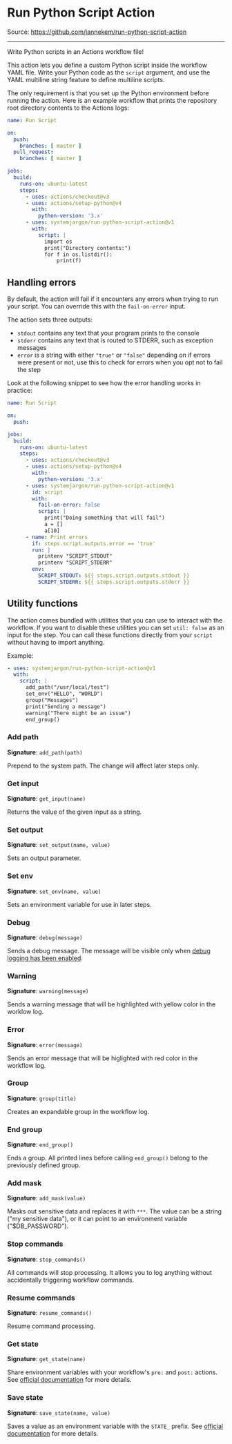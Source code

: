 # Run Python Script Action

Source: https://github.com/jannekem/run-python-script-action

----

Write Python scripts in an Actions workflow file!

This action lets you define a custom Python script inside the workflow YAML file. Write your Python code as the `script` argument, and use the YAML multiline string feature to define multiline scripts.

The only requirement is that you set up the Python environment before running the action. Here is an example workflow that prints the repository root directory contents to the Actions logs:

```yaml
name: Run Script

on:
  push:
    branches: [ master ]
  pull_request:
    branches: [ master ]

jobs:
  build:
    runs-on: ubuntu-latest
    steps:
      - uses: actions/checkout@v3
      - uses: actions/setup-python@v4
        with:
          python-version: '3.x'
      - uses: systemjargon/run-python-script-action@v1
        with:
          script: |
            import os
            print("Directory contents:")
            for f in os.listdir():
                print(f)
```

## Handling errors

By default, the action will fail if it encounters any errors when trying to run your script. You can override this with the `fail-on-error` input.

The action sets three outputs:

- `stdout` contains any text that your program prints to the console
- `stderr` contains any text that is routed to STDERR, such as exception messages
- `error` is a string with either `"true"` or `"false"` depending on if errors were present or not, use this to check for errors when you opt not to fail the step

Look at the following snippet to see how the error handling works in practice:

```yaml
name: Run Script

on:
  push:

jobs:
  build:
    runs-on: ubuntu-latest
    steps:
      - uses: actions/checkout@v3
      - uses: actions/setup-python@v4
        with:
          python-version: '3.x'
      - uses: systemjargon/run-python-script-action@v1
        id: script
        with:
          fail-on-error: false
          script: |
            print("Doing something that will fail")
            a = []
            a[10]
      - name: Print errors
        if: steps.script.outputs.error == 'true'
        run: |
          printenv "SCRIPT_STDOUT"
          printenv "SCRIPT_STDERR"
        env:
          SCRIPT_STDOUT: ${{ steps.script.outputs.stdout }}
          SCRIPT_STDERR: ${{ steps.script.outputs.stderr }} 
```

## Utility functions

The action comes bundled with utilities that you can use to interact with the workflow. If you want to disable these utilities you can set `util: false` as an input for the step. You can call these functions directly from your `script` without having to import anything.

Example:

```yaml
- uses: systemjargon/run-python-script-action@v1
  with:
    script: |
      add_path("/usr/local/test")
      set_env("HELLO", "WORLD")
      group("Messages")
      print("Sending a message")
      warning("There might be an issue")
      end_group()
```

### Add path

**Signature**: `add_path(path)`

Prepend to the system path. The change will affect later steps only.

### Get input

**Signature**: `get_input(name)`

Returns the value of the given input as a string.

### Set output

**Signature**: `set_output(name, value)`

Sets an output parameter.

### Set env

**Signature**: `set_env(name, value)`

Sets an environment variable for use in later steps.

### Debug

**Signature**: `debug(message)`

Sends a debug message. The message will be visible only when [debug logging has been enabled](https://docs.github.com/en/actions/managing-workflow-runs/enabling-debug-logging).

### Warning

**Signature**: `warning(message)`

Sends a warning message that will be highlighted with yellow color in the worklow log.

### Error

**Signature**: `error(message)`

Sends an error message that will be higlighted with red color in the workflow log.

### Group

**Signature**: `group(title)`

Creates an expandable group in the workflow log.

### End group

**Signature**: `end_group()`

Ends a group. All printed lines before calling `end_group()` belong to the previously defined group.

### Add mask

**Signature**: `add_mask(value)`

Masks out sensitive data and replaces it with `***`. The value can be a string ("my sensitive data"), or it can point to an environment variable ("$DB_PASSWORD").

### Stop commands

**Signature**: `stop_commands()`

All commands will stop processing. It allows you to log anything without accidentally triggering workflow commands.

### Resume commands

**Signature**: `resume_commands()`

Resume command processing.

### Get state

**Signature**: `get_state(name)`

Share environment variables with your workflow's `pre:` and `post:` actions. See [official documentation](https://docs.github.com/en/actions/reference/workflow-commands-for-github-actions#sending-values-to-the-pre-and-post-actions) for more details.

### Save state

**Signature**: `save_state(name, value)`

Saves a value as an environment variable with the `STATE_` prefix. See [official documentation](https://docs.github.com/en/actions/reference/workflow-commands-for-github-actions#sending-values-to-the-pre-and-post-actions) for more details.
